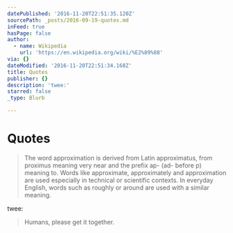 ```yaml
---
datePublished: '2016-11-20T22:51:35.120Z'
sourcePath: _posts/2016-09-19-quotes.md
inFeed: true
hasPage: false
author:
  - name: Wikipedia
    url: 'https://en.wikipedia.org/wiki/%E2%89%88'
via: {}
dateModified: '2016-11-20T22:51:34.168Z'
title: Quotes
publisher: {}
description: 'twee:'
starred: false
_type: Blurb

---
```

# Quotes

> The word approximation is derived from Latin approximatus, from proximus meaning very near and the prefix ap- (ad- before p) meaning to. Words like approximate, approximately and approximation are used especially in technical or scientific contexts. In everyday English, words such as roughly or around are used with a similar meaning.

twee:

> Humans, please get it together.